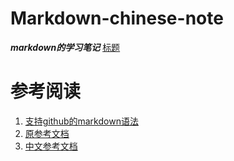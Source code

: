 # Markdown-chinese-note
_**markdown的学习笔记**_
[标题](basic_syntax/heading.md)

# 参考阅读
1. [支持github的markdown语法](https://help.github.com/en/github/writing-on-github/basic-writing-and-formatting-syntax)
2. [原参考文档](https://daringfireball.net/projects/markdown/)
3. [中文参考文档](http://xianbai.me/learn-md/index.html)
